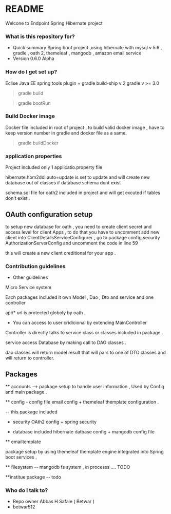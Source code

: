 # README #

Welcone to Endpoint Spring Hibernate project 

### What is this repository for? ###

* Quick summary 
Spring boot project ,using hibernate with mysql v 5.6 , gradle , oath 2, themeleaf , mangodb , amazon email service 
* Version 0.6.0 Alpha 

### How do I get set up? ###

 Eclise Java EE spring tools plugin + gradle build-ship v 2 
gradle v >= 3.0

 > gradle build
 
 > gradle bootRun 
 
### Build Docker image
 Docker file included in root of project , to build valid docker image , have to keep version number in
 gradle and docker file as a same.
 
 > gradle buildDocker
 
### application properties 
 Project included only 1 applicatio.property file 
 
 hibernate.hbm2ddl.auto=update is set to update and will create new database out of classes if database schema dont exist 
 
 schema.sql file for oath2 included in project and will get excuted if tables don't exist .
 
## OAuth configuration setup 
 
 to setup new database for oath , you need to create client secret and access level for client Apps , to do that you have to uncomment
add new client into ClientDetailsServiceConfigurer  ,
 go to package config.security AuthorizationServerConfig and uncomment the code in line 59
 
this will create a new client creditional for your app .

 
 
 
### Contribution guidelines ###

* Other guidelines

Micro Service system 

Each packages included it own Model , Dao , Dto and service and one controller

 api/* url is protected globoly by oath .
 
 * You can access to user cridicional by extending MainController
 
Controller is directly talks to service class or classes included in package .

service access Database by making call to DAO classes . 

dao classes will return model result that will pars to one of DTO classes and will return to controller.


## Packages 
** accounts --> package setup to handle user information , Used by Config and main package . 

** config  - config file email config + themeleaf themplate configuration . 

-- this package included 

  -   security  OAth2 config + spring security 
  
  -	  database included hibernate datbase config + mangodb config file 

** emailtemplate 

package setup by using themeleaf themplate engine integrated into Spring boot services .

** filesystem -- mangodb fs system , in processs .... TODO 

**institue package  -- todo 

 

### Who do I talk to? ###

* Repo owner Abbas H Safaie ( Betwar )
* betwar512 